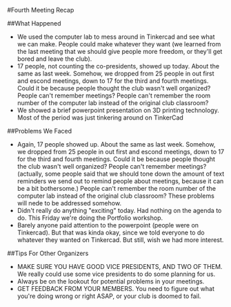 #Fourth Meeting Recap

##What Happened

- We used the computer lab to mess around in Tinkercad and see what we can make. People could make whatever they want
 (we learned from the last meeting that we should give people more freedom, or they'll get bored and leave the club).
- 17 people, not counting the co-presidents, showed up today. About the same as last week. Somehow, we dropped from 25
 people in out first and escond meetings, down to 17 for the third and fourth meetings. Could it be because people thought
 the club wasn't well organized? People can't remember meetings? People can't remember the room number of the computer lab
 instead of the original club classroom?
- We showed a brief powerpoint presentation on 3D printing technology. Most of the period was just tinkering around on TinkerCad

##Problems We Faced
- Again, 17 people showed up. About the same as last week. Somehow, we dropped from 25
 people in out first and escond meetings, down to 17 for the third and fourth meetings. Could it be because people thought
 the club wasn't well organized? People can't remember meetings? (actually, some people said that we should tone down the amount of
text reminders we send out to remind people about meetings, because it can be a bit bothersome.) People can't remember the room number of the computer lab
 instead of the original club classroom? These problems will nede to be addressed somehow.
- Didn't really do anything "exciting" today. Had nothing on the agenda to do. This Friday we're doing the Portfolio workshop.
- Barely anyone paid attention to the powerpoint (people were on Tinkercad). But that was kinda okay, since we told everyone to do whatever they wanted on Tinkercad. But still, wish we had more interest.

##Tips For Other Organizers
- MAKE SURE YOU HAVE GOOD VICE PRESIDENTS, AND TWO OF THEM. We really could use some vice presidents to do some planning for us.
- Always be on the lookout for potential problems in your meetings.
- GET FEEDBACK FROM YOUR MEMBERS. You need to figure out what you're doing wrong or right ASAP, or your club is doomed to fail.
 
